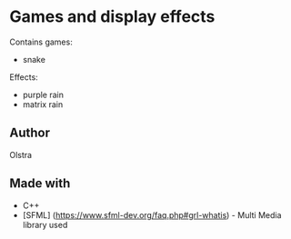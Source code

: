 # Games and display effects

Contains games:
* snake

Effects:
* purple rain
* matrix rain

## Author
Olstra

## Made with 
* C++
* [SFML] (https://www.sfml-dev.org/faq.php#grl-whatis) - Multi Media library used
